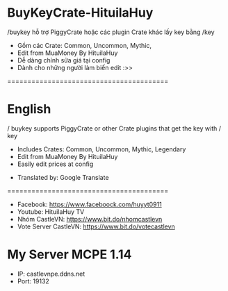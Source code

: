 # BuyKeyCrate-HituilaHuy
/buykey hỗ trợ PiggyCrate hoặc các plugin Crate khác lấy key bằng /key
- Gồm các Crate: Common, Uncommon, Mythic, 
- Edit from MuaMoney By HituilaHuy
- Dễ dàng chỉnh sửa giá tại config
- Dành cho những người làm biến edit :>>

========================================
# English
/ buykey supports PiggyCrate or other Crate plugins that get the key with / key
- Includes Crates: Common, Uncommon, Mythic, Legendary
- Edit from MuaMoney By HituilaHuy
- Easily edit prices at config

* Translated by: Google Translate

========================================
- Facebook: https://www.faceboock.com/huyyt0911
- Youtube: HituilaHuy TV
- Nhóm CastleVN: https://www.bit.do/nhomcastlevn
- Vote Server CastleVN: https://www.bit.do/votecastlevn

# My Server MCPE 1.14
- IP: castlevnpe.ddns.net
- Port: 19132
